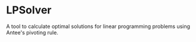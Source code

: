 # LPSolver
A tool to calculate optimal solutions for linear programming problems using Antee's pivoting rule.
